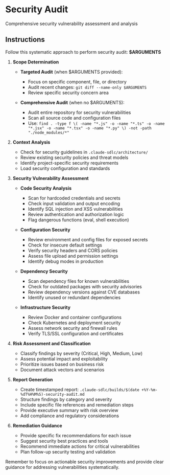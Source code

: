 # Security Audit

Comprehensive security vulnerability assessment and analysis

## Instructions

Follow this systematic approach to perform security audit: **$ARGUMENTS**

1. **Scope Determination**
   - **Targeted Audit** (when $ARGUMENTS provided):
     - Focus on specific component, file, or directory
     - Audit recent changes: `git diff --name-only $ARGUMENTS`
     - Review specific security concern area
   
   - **Comprehensive Audit** (when no $ARGUMENTS):
     - Audit entire repository for security vulnerabilities
     - Scan all source code and configuration files
     - Use: `find . -type f \( -name "*.js" -o -name "*.ts" -o -name "*.jsx" -o -name "*.tsx" -o -name "*.py" \) -not -path "./node_modules/*"`

2. **Context Analysis**
   - Check for security guidelines in `.claude-sdlc/architecture/`
   - Review existing security policies and threat models
   - Identify project-specific security requirements
   - Load security configuration and standards

3. **Security Vulnerability Assessment**
   - **Code Security Analysis**
     - Scan for hardcoded credentials and secrets
     - Check input validation and output encoding
     - Identify SQL injection and XSS vulnerabilities
     - Review authentication and authorization logic
     - Flag dangerous functions (eval, shell execution)

   - **Configuration Security**
     - Review environment and config files for exposed secrets
     - Check for insecure default settings
     - Verify security headers and CORS policies
     - Assess file upload and permission settings
     - Identify debug modes in production

   - **Dependency Security**
     - Scan dependency files for known vulnerabilities
     - Check for outdated packages with security advisories
     - Review dependency versions against CVE databases
     - Identify unused or redundant dependencies

   - **Infrastructure Security**
     - Review Docker and container configurations
     - Check Kubernetes and deployment security
     - Assess network security and firewall rules
     - Verify TLS/SSL configuration and certificates

4. **Risk Assessment and Classification**
   - Classify findings by severity (Critical, High, Medium, Low)
   - Assess potential impact and exploitability
   - Prioritize issues based on business risk
   - Document attack vectors and scenarios

5. **Report Generation**
   - Create timestamped report: `.claude-sdlc/builds/$(date +%Y-%m-%dT%H%M%S)-security-audit.md`
   - Structure findings by category and severity
   - Include specific file references and remediation steps
   - Provide executive summary with risk overview
   - Add compliance and regulatory considerations

6. **Remediation Guidance**
   - Provide specific fix recommendations for each issue
   - Suggest security best practices and tools
   - Recommend immediate actions for critical vulnerabilities
   - Plan follow-up security testing and validation

Remember to focus on actionable security improvements and provide clear guidance for addressing vulnerabilities systematically.
